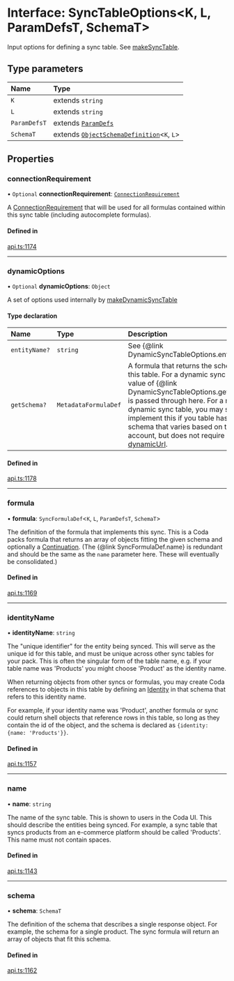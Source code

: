 # Interface: SyncTableOptions<K, L, ParamDefsT, SchemaT\>

Input options for defining a sync table. See [makeSyncTable](../functions/makeSyncTable.md).

## Type parameters

| Name | Type |
| :------ | :------ |
| `K` | extends `string` |
| `L` | extends `string` |
| `ParamDefsT` | extends [`ParamDefs`](../types/ParamDefs.md) |
| `SchemaT` | extends [`ObjectSchemaDefinition`](ObjectSchemaDefinition.md)<`K`, `L`\> |

## Properties

### connectionRequirement

• `Optional` **connectionRequirement**: [`ConnectionRequirement`](../enums/ConnectionRequirement.md)

A [ConnectionRequirement](../enums/ConnectionRequirement.md) that will be used for all formulas contained within
this sync table (including autocomplete formulas).

#### Defined in

[api.ts:1174](https://github.com/coda/packs-sdk/blob/main/api.ts#L1174)

___

### dynamicOptions

• `Optional` **dynamicOptions**: `Object`

A set of options used internally by [makeDynamicSyncTable](../functions/makeDynamicSyncTable.md)

#### Type declaration

| Name | Type | Description |
| :------ | :------ | :------ |
| `entityName?` | `string` | See {@link DynamicSyncTableOptions.entityName} |
| `getSchema?` | `MetadataFormulaDef` | A formula that returns the schema for this table.  For a dynamic sync table, the value of {@link DynamicSyncTableOptions.getSchema} is passed through here. For a non-dynamic sync table, you may still implement this if you table has a schema that varies based on the user account, but does not require a [dynamicUrl](Identity.md#dynamicurl). |

#### Defined in

[api.ts:1178](https://github.com/coda/packs-sdk/blob/main/api.ts#L1178)

___

### formula

• **formula**: `SyncFormulaDef`<`K`, `L`, `ParamDefsT`, `SchemaT`\>

The definition of the formula that implements this sync. This is a Coda packs formula
that returns an array of objects fitting the given schema and optionally a [Continuation](Continuation.md).
(The {@link SyncFormulaDef.name} is redundant and should be the same as the `name` parameter here.
These will eventually be consolidated.)

#### Defined in

[api.ts:1169](https://github.com/coda/packs-sdk/blob/main/api.ts#L1169)

___

### identityName

• **identityName**: `string`

The "unique identifier" for the entity being synced. This will serve as the unique id for this
table, and must be unique across other sync tables for your pack. This is often the singular
form of the table name, e.g. if your table name was 'Products' you might choose 'Product'
as the identity name.

When returning objects from other syncs or formulas, you may create Coda references to objects
in this table by defining an [Identity](Identity.md) in that schema that refers to this identity name.

For example, if your identity name was 'Product', another formula or sync could return
shell objects that reference rows in this table, so long as they contain the id
of the object, and the schema is declared as `{identity: {name: 'Products'}}`.

#### Defined in

[api.ts:1157](https://github.com/coda/packs-sdk/blob/main/api.ts#L1157)

___

### name

• **name**: `string`

The name of the sync table. This is shown to users in the Coda UI.
This should describe the entities being synced. For example, a sync table that syncs products
from an e-commerce platform should be called 'Products'. This name must not contain spaces.

#### Defined in

[api.ts:1143](https://github.com/coda/packs-sdk/blob/main/api.ts#L1143)

___

### schema

• **schema**: `SchemaT`

The definition of the schema that describes a single response object. For example, the
schema for a single product. The sync formula will return an array of objects that fit this schema.

#### Defined in

[api.ts:1162](https://github.com/coda/packs-sdk/blob/main/api.ts#L1162)
